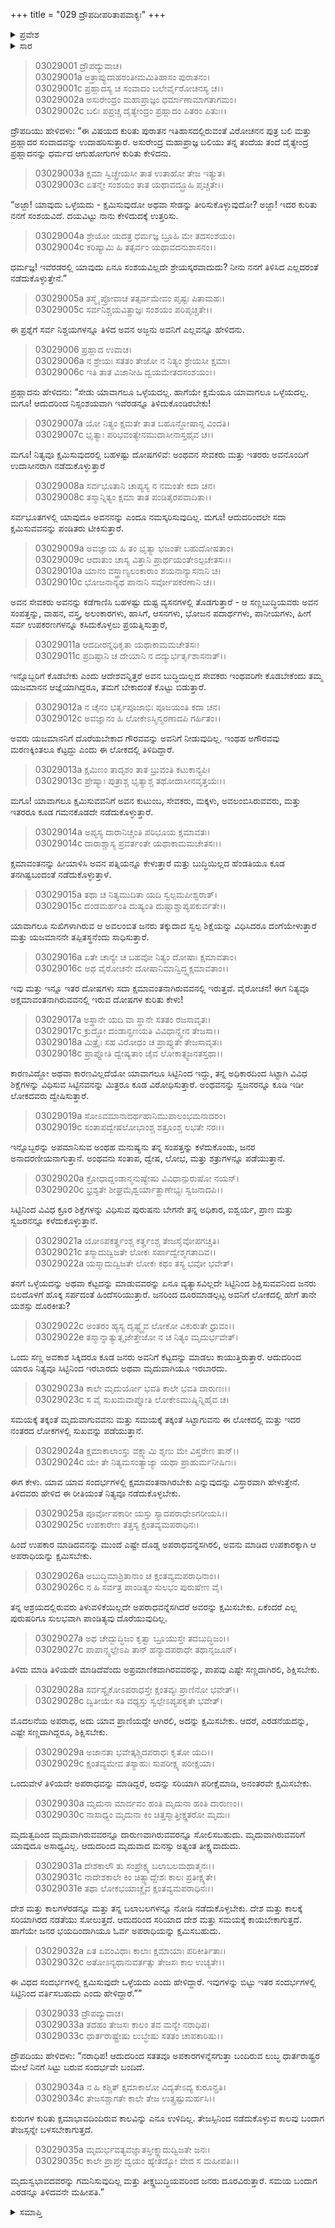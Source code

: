 +++
title = "029 ದ್ರೌಪದೀಪರಿತಾಪವಾಕ್ಯಃ"
+++

<details><summary>ಪ್ರವೇಶ</summary>


।।   ಓಂ ಓಂ ನಮೋ ನಾರಾಯಣಾಯ।।   ಶ್ರೀ ವೇದವ್ಯಾಸಾಯ ನಮಃ ।।

ಶ್ರೀ ಕೃಷ್ಣದ್ವೈಪಾಯನ ವೇದವ್ಯಾಸ ವಿರಚಿತ  

**ಶ್ರೀ ಮಹಾಭಾರತ**

**ಆರಣ್ಯಕ ಪರ್ವ**

**ಕೈರಾತ ಪರ್ವ**

**ಅಧ್ಯಾಯ 29**

</details>


<details><summary>ಸಾರ</summary>

ವಿರೋಚನ ಮತ್ತು ಪ್ರಹ್ಲಾದರ ನಡುವೆ ಕ್ಷಮೆ ಮತ್ತು ಸಿಟ್ಟಿನ ಕುರಿತು ನಡೆದ ಧರ್ಮ ಜಿಜ್ಞಾಸೆಯನ್ನು ದ್ರೌಪದಿಯು ಉದಾರಿಸಿದುದು (1-32). ಧಾರ್ತರಾಷ್ಟ್ರರ ಕೋಪ ತೋರಿಸುವ ಸಂದರ್ಭವೇ ಇದೆಂದು ಹೇಳುವುದು (33-35).

</details>


> 03029001 ದ್ರೌಪದ್ಯುವಾಚ।  
03029001a ಅತ್ರಾಪ್ಯುದಾಹರಂತೀಮಮಿತಿಹಾಸಂ ಪುರಾತನಂ।  
03029001c ಪ್ರಹ್ಲಾದಸ್ಯ ಚ ಸಂವಾದಂ ಬಲೇರ್ವೈರೋಚನಸ್ಯ ಚ।।  
03029002a ಅಸುರೇಂದ್ರಂ ಮಹಾಪ್ರಾಜ್ಞಂ ಧರ್ಮಾಣಾಮಾಗತಾಗಮಂ।   
03029002c ಬಲಿಃ ಪಪ್ರಚ್ಚ ದೈತ್ಯೇಂದ್ರಂ ಪ್ರಹ್ಲಾದಂ ಪಿತರಂ ಪಿತುಃ।।

ದ್ರೌಪದಿಯು ಹೇಳಿದಳು: “ಈ ವಿಷಯದ ಕುರಿತು ಪುರಾತನ ಇತಿಹಾಸದಲ್ಲಿರುವಂತೆ ವಿರೋಚನನ ಪುತ್ರ ಬಲಿ ಮತ್ತು ಪ್ರಹ್ಲಾದರ ಸಂವಾದವನ್ನು ಉದಾಹರಿಸುತ್ತಾರೆ. ಅಸುರೇಂದ್ರ ಮಹಾಪ್ರಾಜ್ಞ ಬಲಿಯು ತನ್ನ ತಂದೆಯ ತಂದೆ ದೈತ್ಯೇಂದ್ರ ಪ್ರಹ್ಲಾದನನ್ನು ಧರ್ಮದ ಆಗುಹೋಗುಗಳ ಕುರಿತು ಕೇಳಿದನು.

> 03029003a ಕ್ಷಮಾ ಸ್ವಿಚ್ಛ್ರೇಯಸೀ ತಾತ ಉತಾಹೋ ತೇಜ ಇತ್ಯುತ।  
03029003c ಏತನ್ಮೇ ಸಂಶಯಂ ತಾತ ಯಥಾವದ್ಬ್ರೂಹಿ ಪೃಚ್ಚತೇ।।

“ಅಜ್ಜಾ! ಯಾವುದು ಒಳ್ಳೆಯದು - ಕ್ಷಮಿಸುವುದೋ ಅಥವಾ ಸೇಡನ್ನು ತೀರಿಸುಕೊಳ್ಳುವುದೋ? ಅಜ್ಜಾ! ಇದರ ಕುರಿತು ನನಗೆ ಸಂಶಯವಿದೆ. ದಯವಿಟ್ಟು ನಾನು ಕೇಳಿದುದಕ್ಕೆ ಉತ್ತರಿಸು.

> 03029004a ಶ್ರೇಯೋ ಯದತ್ರ ಧರ್ಮಜ್ಞ ಬ್ರೂಹಿ ಮೇ ತದಸಂಶಯಂ।  
03029004c ಕರಿಷ್ಯಾಮಿ ಹಿ ತತ್ಸರ್ವಂ ಯಥಾವದನುಶಾಸನಂ।।

ಧರ್ಮಜ್ಞ! ಇವೆರಡರಲ್ಲಿ ಯಾವುದು ಏನೂ ಸಂಶಯವಿಲ್ಲದೇ ಶ್ರೇಯಸ್ಕರವಾದುದು? ನೀನು ನನಗೆ ತಿಳಿಸಿದ ಎಲ್ಲದರಂತೆ ನಡೆದುಕೊಳ್ಳುತ್ತೇನೆ.”

> 03029005a ತಸ್ಮೈ ಪ್ರೋವಾಚ ತತ್ಸರ್ವಮೇವಂ ಪೃಷ್ಟಃ ಪಿತಾಮಹಃ।  
03029005c ಸರ್ವನಿಶ್ಚಯವಿತ್ಪ್ರಾಜ್ಞಃ ಸಂಶಯಂ ಪರಿಪೃಚ್ಚತೇ।।

ಈ ಪ್ರಶ್ನೆಗೆ ಸರ್ವ ನಿಶ್ಚಯಗಳನ್ನೂ ತಿಳಿದ ಅವನ ಅಜ್ಜನು ಅವನಿಗೆ ಎಲ್ಲವನ್ನೂ ಹೇಳಿದನು.

> 03029006 ಪ್ರಹ್ಲಾದ ಉವಾಚ।  
03029006a ನ ಶ್ರೇಯಃ ಸತತಂ ತೇಜೋ ನ ನಿತ್ಯಂ ಶ್ರೇಯಸೀ ಕ್ಷಮಾ।  
03029006c ಇತಿ ತಾತ ವಿಜಾನೀಹಿ ದ್ವಯಮೇತದಸಂಶಯಂ।।

ಪ್ರಹ್ಲಾದನು ಹೇಳಿದನು: “ಸೇಡು ಯಾವಾಗಲೂ ಒಳ್ಳೆಯದಲ್ಲ. ಹಾಗೆಯೇ ಕ್ಷಮೆಯೂ ಯಾವಾಗಲೂ ಒಳ್ಳೆಯದಲ್ಲ. ಮಗೂ! ಆದುದರಿಂದ ನಿಸ್ಸಂಶಯವಾಗಿ ಇವೆರಡನ್ನೂ ತಿಳಿದುಕೊಂಡಿರಬೇಕು!

> 03029007a ಯೋ ನಿತ್ಯಂ ಕ್ಷಮತೇ ತಾತ ಬಹೂನ್ದೋಷಾನ್ಸ ವಿಂದತಿ।  
03029007c ಭೃತ್ಯಾಃ ಪರಿಭವಂತ್ಯೇನಮುದಾಸೀನಾಸ್ತಥೈವ ಚ।।

ಮಗೂ! ನಿತ್ಯವೂ ಕ್ಷಮಿಸುವುದರಲ್ಲಿ ಬಹಳಷ್ಟು ದೋಷಗಳಿವೆ: ಅಂಥವನ ಸೇವಕರು ಮತ್ತು ಇತರರು ಅವನೊಂದಿಗೆ ಉದಾಸೀನರಾಗಿ ನಡೆದುಕೊಳ್ಳುತ್ತಾರೆ

> 03029008a ಸರ್ವಭೂತಾನಿ ಚಾಪ್ಯಸ್ಯ ನ ನಮಂತೇ ಕದಾ ಚನ।  
03029008c ತಸ್ಮಾನ್ನಿತ್ಯಂ ಕ್ಷಮಾ ತಾತ ಪಂಡಿತೈರಪವಾದಿತಾ।।

ಸರ್ವಭೂತಗಳಲ್ಲಿ ಯಾವುದೂ ಅವನನನ್ನು ಎಂದೂ ನಮಸ್ಕರಿಸುವುದಿಲ್ಲ. ಮಗೂ! ಆದುದರಿಂದಲೇ ಸದಾ ಕ್ಷಮಿಸುವವನನ್ನು ಪಂಡಿತರು ಟೀಕಿಸುತ್ತಾರೆ.

> 03029009a ಅವಜ್ಞಾಯ ಹಿ ತಂ ಭೃತ್ಯಾ ಭಜಂತೇ ಬಹುದೋಷತಾಂ।  
03029009c ಆದಾತುಂ ಚಾಸ್ಯ ವಿತ್ತಾನಿ ಪ್ರಾರ್ಥಯಂತೇಽಲ್ಪಚೇತಸಃ।।  
03029010a ಯಾನಂ ವಸ್ತ್ರಾಣ್ಯಲಂಕಾರಾಂ ಶಯನಾನ್ಯಾಸನಾನಿ ಚ।  
03029010c ಭೋಜನಾನ್ಯಥ ಪಾನಾನಿ ಸರ್ವೋಪಕರಣಾನಿ ಚ।।

ಅವನ ಸೇವಕರು ಅವನನ್ನು ಕಡೆಗಾಣಿಸಿ ಬಹಳಷ್ಟು ದುಷ್ಟ ವ್ಯಸನಗಳಲ್ಲಿ ತೊಡಗುತ್ತಾರೆ - ಆ ಸಣ್ಣಬುದ್ಧಿಯವರು ಅವನ ಸಂಪತ್ತನ್ನು, ವಾಹನ, ವಸ್ತ್ರ, ಅಲಂಕಾರಗಳು, ಹಾಸಿಗೆ, ಆಸನಗಳು, ಭೋಜನ ಪದಾರ್ಥಗಳು, ಪಾನೀಯಗಳು, ಹೀಗೆ ಸರ್ವ ಉಪಕರಣಗಳನ್ನೂ ಕಸಿದುಕೊಳ್ಳಲು ಪ್ರಯತ್ನಿಸುತ್ತಾರೆ,

> 03029011a ಆದದೀರನ್ನಧಿಕೃತಾ ಯಥಾಕಾಮಮಚೇತಸಃ।  
03029011c ಪ್ರದಿಷ್ಟಾನಿ ಚ ದೇಯಾನಿ ನ ದದ್ಯುರ್ಭರ್ತೃಶಾಸನಾತ್।।

ಇನ್ನೊಬ್ಬರಿಗೆ ಕೊಡಬೇಕು ಎಂದು ಆದೇಶವನ್ನಿತ್ತರೆ ಅವನ ಬುದ್ಧಿಯಿಲ್ಲದ ಸೇವಕರು ಇಂಥವರಿಗೇ ಕೊಡಬೇಕೆಂದು ತಮ್ಮ ಯಜಮಾನನ ಆಜ್ಞೆಯಾಗಿದ್ದರೂ, ತಮಗೆ ಬೇಕಾದಂತೆ ಕೊಟ್ಟು ಬಿಡುತ್ತಾರೆ.

> 03029012a ನ ಚೈನಂ ಭರ್ತೃಪೂಜಾಭಿಃ ಪೂಜಯಂತಿ ಕದಾ ಚನ।  
03029012c ಅವಜ್ಞಾನಂ ಹಿ ಲೋಕೇಽಸ್ಮಿನ್ಮರಣಾದಪಿ ಗರ್ಹಿತಂ।।

ಅವರು ಯಜಮಾನನಿಗೆ ದೊರೆಯಬೇಕಾದ ಗೌರವವನ್ನು ಅವನಿಗೆ ನೀಡುವುದಿಲ್ಲ. ಇಂಥಹ ಅಗೌರವವು ಮರಣಕ್ಕಿಂತಲೂ ಕೆಟ್ಟದ್ದು ಎಂದು ಈ ಲೋಕದಲ್ಲಿ ತಿಳಿದಿದ್ದಾರೆ.

> 03029013a ಕ್ಷಮಿಣಂ ತಾದೃಶಂ ತಾತ ಬ್ರುವಂತಿ ಕಟುಕಾನ್ಯಪಿ।  
03029013c ಪ್ರೇಷ್ಯಾಃ ಪುತ್ರಾಶ್ಚ ಭೃತ್ಯಾಶ್ಚ ತಥೋದಾಸೀನವೃತ್ತಯಃ।।

ಮಗೂ! ಯಾವಾಗಲೂ ಕ್ಷಮಿಸುವವನಿಗೆ ಅವನ ಕುಟುಂಬ, ಸೇವಕರು, ಮಕ್ಕಳು, ಅವಲಂಬಿಸಿರುವವರು, ಮತ್ತು ಇತರರೂ ಕೂಡ ಗಮನಕೊಡದೇ ನಡೆದುಕೊಳ್ಳುತ್ತಾರೆ.

> 03029014a ಅಪ್ಯಸ್ಯ ದಾರಾನಿಚ್ಚಂತಿ ಪರಿಭೂಯ ಕ್ಷಮಾವತಃ।  
03029014c ದಾರಾಶ್ಚಾಸ್ಯ ಪ್ರವರ್ತಂತೇ ಯಥಾಕಾಮಮಚೇತಸಃ।।

ಕ್ಷಮಾವಂತನನ್ನು ಹೀಯಾಳಿಸಿ ಅವನ ಪತ್ನಿಯನ್ನೂ ಕೇಳುತ್ತಾರೆ ಮತ್ತು ಬುದ್ಧಿಯಿಲ್ಲದ ಹೆಂಡತಿಯೂ ಕೂಡ ತನಗಿಷ್ಟಬಂದಂತೆ ನಡೆದುಕೊಳ್ಳುತ್ತಾಳೆ.

> 03029015a ತಥಾ ಚ ನಿತ್ಯಮುದಿತಾ ಯದಿ ಸ್ವಲ್ಪಮಪೀಶ್ವರಾತ್।  
03029015c ದಂಡಮರ್ಹಂತಿ ದುಷ್ಯಂತಿ ದುಷ್ಟಾಶ್ಚಾಪ್ಯಪಕುರ್ವತೇ।।

ಯಾವಾಗಲೂ ಸುಖಿಗಳಾಗಿರುವ ಆ ಅವಲಂಬಿತ ಜನರು ತಕ್ಕುದಾದ ಸ್ವಲ್ಪ ಶಿಕ್ಷೆಯನ್ನು ವಿಧಿಸಿದರೂ ದಂಗೆಯೇಳುತ್ತಾರೆ ಮತ್ತು ಯಜಮಾನನೇ ತಪ್ಪಿತಸ್ಥನೆಂದು ಸಾಧಿಸುತ್ತಾರೆ.

> 03029016a ಏತೇ ಚಾನ್ಯೇ ಚ ಬಹವೋ ನಿತ್ಯಂ ದೋಷಾಃ ಕ್ಷಮಾವತಾಂ।  
03029016c ಅಥ ವೈರೋಚನೇ ದೋಷಾನಿಮಾನ್ವಿದ್ಧ್ಯಕ್ಷಮಾವತಾಂ।।

ಇವು ಮತ್ತು ಇನ್ನೂ ಇತರ ದೋಷಗಳು ಸದಾ ಕ್ಷಮಾವಂತನಾಗಿರುವವನಲ್ಲಿ ಇರುತ್ತವೆ. ವೈರೋಚನ! ಈಗ ನಿತ್ಯವೂ ಅಕ್ಷಮಾವಂತನಾಗಿರುವವನಲ್ಲಿ ಇರುವ ದೋಷಗಳ ಕುರಿತು ಕೇಳು!

> 03029017a ಅಸ್ಥಾನೇ ಯದಿ ವಾ ಸ್ಥಾನೇ ಸತತಂ ರಜಸಾವೃತಃ।   
03029017c ಕ್ರುದ್ಧೋ ದಂಡಾನ್ಪ್ರಣಯತಿ ವಿವಿಧಾನ್ಸ್ವೇನ ತೇಜಸಾ।।  
03029018a ಮಿತ್ರೈಃ ಸಹ ವಿರೋಧಂ ಚ ಪ್ರಾಪ್ನುತೇ ತೇಜಸಾವೃತಃ।  
03029018c ಪ್ರಾಪ್ನೋತಿ ದ್ವೇಷ್ಯತಾಂ ಚೈವ ಲೋಕಾತ್ಸ್ವಜನತಸ್ತಥಾ।।

ಕಾರಣವಿದ್ದೋ ಅಥವಾ ಕಾರಣವಿಲ್ಲದೆಯೋ ಯಾವಾಗಲೂ ಸಿಟ್ಟಿನಿಂದ ಇದ್ದು, ತನ್ನ ಅಧಿಕಾರದಿಂದ ಸಿಟ್ಟಾಗಿ ವಿವಿಧ ಶಿಕ್ಷೆಗಳನ್ನು ವಿಧಿಸುವ ಸಿಟ್ಟಿನವನನ್ನು ಮಿತ್ರರೂ ಕೂಡ ವಿರೋಧಿಸುತ್ತಾರೆ. ಅಂಥವನನ್ನು ಸ್ವಜನರನ್ನೂ ಕೂಡಿ ಇಡೀ ಲೋಕದವರು ದ್ವೇಷಿಸುತ್ತಾರೆ.

> 03029019a ಸೋಽವಮಾನಾದರ್ಥಹಾನಿಮುಪಾಲಂಭಮನಾದರಂ।  
03029019c ಸಂತಾಪದ್ವೇಷಲೋಭಾಂಶ್ಚ ಶತ್ರೂಂಶ್ಚ ಲಭತೇ ನರಃ।।

ಇನ್ನೊಬ್ಬರನ್ನು ಅಪಮಾನಿಸುವ ಅಂಥಹ ಮನುಷ್ಯನು ತನ್ನ ಸಂಪತ್ತನ್ನು ಕಳೆದುಕೊಂಡು, ಜನರ ಅನಾದರಣೀಯನಾಗುತ್ತಾನೆ. ಅಂಥವನು ಸಂತಾಪ, ದ್ವೇಷ, ಲೋಭ, ಮತ್ತು ಶತ್ರುಗಳನ್ನೂ ಪಡೆಯುತ್ತಾನೆ.

> 03029020a ಕ್ರೋಧಾದ್ದಂಡಾನ್ಮನುಷ್ಯೇಷು ವಿವಿಧಾನ್ಪುರುಷೋ ನಯನ್।  
03029020c ಭ್ರಶ್ಯತೇ ಶೀಘ್ರಮೈಶ್ವರ್ಯಾತ್ಪ್ರಾಣೇಭ್ಯಃ ಸ್ವಜನಾದಪಿ।।

ಸಿಟ್ಟಿನಿಂದ ವಿವಿಧ ಕ್ರೂರ ಶಿಕ್ಷೆಗಳನ್ನು ವಿಧಿಸುವ ಪುರುಷನು ಬೇಗನೇ ತನ್ನ ಅಧಿಕಾರ, ಐಶ್ವರ್ಯ, ಪ್ರಾಣ ಮತ್ತು ಸ್ವಜರನನ್ನೂ ಕಳೆದುಕೊಳ್ಳುತ್ತಾನೆ.

> 03029021a ಯೋಽಪಕರ್ತೄಂಶ್ಚ ಕರ್ತೄಂಶ್ಚ ತೇಜಸೈವೋಪಗಚ್ಚತಿ।  
03029021c ತಸ್ಮಾದುದ್ವಿಜತೇ ಲೋಕಃ ಸರ್ಪಾದ್ವೇಶ್ಮಗತಾದಿವ।।  
03029022a ಯಸ್ಮಾದುದ್ವಿಜತೇ ಲೋಕಃ ಕಥಂ ತಸ್ಯ ಭವೋ ಭವೇತ್।

ತನಗೆ ಒಳ್ಳೆಯದನ್ನು ಅಥವಾ ಕೆಟ್ಟದನ್ನು ಮಾಡುವವರನ್ನು ಏನೂ ವ್ಯತ್ಯಾಸವಿಲ್ಲದೇ ಸಿಟ್ಟಿನಿಂದ ಶಿಕ್ಷಿಸುವವನಿಂದ ಜನರು ಬಿಲದೊಳಗೆ ಹೊಕ್ಕ ಸರ್ಪದಂತೆ ಹಿಂದೆಸರಿಯುತ್ತಾರೆ. ಜನರಿಂದ ದೂರಮಾಡಲ್ಪಟ್ಟ ಅವನಿಗೆ ಲೋಕದಲ್ಲಿ ಹೇಗೆ ತಾನೇ ಯಶಸ್ಸು ದೊರಕೀತು?

> 03029022c ಅಂತರಂ ಹ್ಯಸ್ಯ ದೃಷ್ಟ್ವೈವ ಲೋಕೋ ವಿಕುರುತೇ ಧ್ರುವಂ।।  
03029022e ತಸ್ಮಾನ್ನಾತ್ಯುತ್ಸೃಜೇತ್ತೇಜೋ ನ ಚ ನಿತ್ಯಂ ಮೃದುರ್ಭವೇತ್।

ಒಂದು ಸಣ್ಣ ಅವಕಾಶ ಸಿಕ್ಕಿದರೂ ಕೂಡ ಜನರು ಅವನಿಗೆ ಕೆಟ್ಟದನ್ನು ಮಾಡಲು ಕಾಯುತ್ತಿರುತ್ತಾರೆ. ಆದುದರಿಂದ ಯಾರೂ ನಿತ್ಯವೂ ಸಿಟ್ಟಿನಿಂದ ಇರಬಾರದು ಅಥವಾ ಮೃದುವಾಗಿಯೂ ಇರಬಾರದು.

> 03029023a ಕಾಲೇ ಮೃದುರ್ಯೋ ಭವತಿ ಕಾಲೇ ಭವತಿ ದಾರುಣಃ।।   
03029023c ಸ ವೈ ಸುಖಮವಾಪ್ನೋತಿ ಲೋಕೇಽಮುಷ್ಮಿನ್ನಿಹೈವ ಚ।

ಸಮಯಕ್ಕೆ ತಕ್ಕಂತೆ ಮೃದುವಾಗುವವನು ಮತ್ತು ಸಮಯಕ್ಕೆ ತಕ್ಕಂತೆ ಸಿಟ್ಟಾಗುವನು ಈ ಲೋಕದಲ್ಲಿ ಮತ್ತು ಇದರ ನಂತರದ ಲೋಕಗಳಲ್ಲಿ ಸುಖವನ್ನು ಪಡೆಯುತ್ತಾನೆ.

> 03029024a ಕ್ಷಮಾಕಾಲಾಂಸ್ತು ವಕ್ಷ್ಯಾಮಿ ಶೃಣು ಮೇ ವಿಸ್ತರೇಣ ತಾನ್।।  
03029024c ಯೇ ತೇ ನಿತ್ಯಮಸಂತ್ಯಾಜ್ಯಾ ಯಥಾ ಪ್ರಾಹುರ್ಮನೀಷಿಣಃ।

ಈಗ ಕೇಳು. ಯಾವ ಯಾವ ಸಂದರ್ಭಗಳಲ್ಲಿ ಕ್ಷಮಾವಂತನಾಗಿರಬೇಕು ಎನ್ನುವುದನ್ನು ವಿಸ್ತಾರವಾಗಿ ಹೇಳುತ್ತೇನೆ. ತಿಳಿದವರು ಹೇಳಿದ ಈ ರೀತಿಯಂತೆ ನಿತ್ಯವೂ ನಡೆದುಕೊಳ್ಳಬೇಕು.

> 03029025a ಪೂರ್ವೋಪಕಾರೀ ಯಸ್ತು ಸ್ಯಾದಪರಾಧೇಽಗರೀಯಸಿ।।  
03029025c ಉಪಕಾರೇಣ ತತ್ತಸ್ಯ ಕ್ಷಂತವ್ಯಮಪರಾಧಿನಃ।

ಹಿಂದೆ ಉಪಕಾರ ಮಾಡಿದವನನ್ನು ಮುಂದೆ ಎಷ್ಟೇ ದೊಡ್ಡ ಅಪರಾಧವನ್ನೆಸಗಿರಲಿ, ಅವನು ಮಾಡಿದ ಉಪಕಾರಕ್ಕಾಗಿ ಆ ಅಪರಾಧಿಯನ್ನು ಕ್ಷಮಿಸಬೇಕು.

> 03029026a ಅಬುದ್ಧಿಮಾಶ್ರಿತಾನಾಂ ಚ ಕ್ಷಂತವ್ಯಮಪರಾಧಿನಾಂ।।  
03029026c ನ ಹಿ ಸರ್ವತ್ರ ಪಾಂಡಿತ್ಯಂ ಸುಲಭಂ ಪುರುಷೇಣ ವೈ।

ತನ್ನ ಆಶ್ರಯದಲ್ಲಿರುವರು ತಿಳುವಳಿಕೆಯಿಲ್ಲದೇ ಅಪರಾಧವನ್ನೆಸಗಿದರೆ ಅವರನ್ನು ಕ್ಷಮಿಸಬೇಕು. ಏಕೆಂದರೆ ಎಲ್ಲ ಪುರುಷರಿಗೂ ಸುಲಭವಾಗಿ ಪಾಂಡಿತ್ಯವು ದೊರೆಯುವುದಿಲ್ಲ.

> 03029027a ಅಥ ಚೇದ್ಬುದ್ಧಿಜಂ ಕೃತ್ವಾ ಬ್ರೂಯುಸ್ತೇ ತದಬುದ್ಧಿಜಂ।।  
03029027c ಪಾಪಾನ್ಸ್ವಲ್ಪೇಽಪಿ ತಾನ್ ಹನ್ಯಾದಪರಾಧೇ ತಥಾನೃಜೂನ್।

ತಿಳಿದು ಮಾಡಿ ತಿಳಿಯದೇ ಮಾಡಿದೆವೆಂದು ಅಪ್ರಮಾಣಿಕವಾಗಿರವವರನ್ನು, ಪಾಪವು ಎಷ್ಟೇ ಸಣ್ಣದಾಗಿರಲಿ, ಶಿಕ್ಷಿಸಬೇಕು.

> 03029028a ಸರ್ವಸ್ಯೈಕೋಽಪರಾಧಸ್ತೇ ಕ್ಷಂತವ್ಯಃ ಪ್ರಾಣಿನೋ ಭವೇತ್।।  
03029028c ದ್ವಿತೀಯೇ ಸತಿ ವಧ್ಯಸ್ತು ಸ್ವಲ್ಪೇಽಪ್ಯಪಕೃತೇ ಭವೇತ್।

ಮೊದಲನೆಯ ಅಪರಾಧ, ಅದು ಯಾವ ಪ್ರಾಣಿಯದ್ದೇ ಆಗಿರಲಿ, ಅದನ್ನು ಕ್ಷಮಿಸಬೇಕು. ಆದರೆ, ಎರಡನೆಯದನ್ನು, ಎಷ್ಟೇ ಸಣ್ಣದಾಗಿದ್ದರೂ, ಶಿಕ್ಷಿಸಬೇಕು.

> 03029029a ಅಜಾನತಾ ಭವೇತ್ಕಶ್ಚಿದಪರಾಧಃ ಕೃತೋ ಯದಿ।।  
03029029c ಕ್ಷಂತವ್ಯಮೇವ ತಸ್ಯಾಹುಃ ಸುಪರೀಕ್ಷ್ಯ ಪರೀಕ್ಷಯಾ।

ಒಂದುವೇಳೆ ತಿಳಿಯದೇ ಅಪರಾಧವನ್ನು ಮಾಡಿದ್ದರೆ, ಅದನ್ನು ಸರಿಯಾಗಿ ಪರೀಕ್ಷೆಮಾಡಿ, ಅನಂತರವೇ ಕ್ಷಮಿಸಬೇಕು.

> 03029030a ಮೃದುನಾ ಮಾರ್ದವಂ ಹಂತಿ ಮೃದುನಾ ಹಂತಿ ದಾರುಣಂ।।  
03029030c ನಾಸಾಧ್ಯಂ ಮೃದುನಾ ಕಿಂ ಚಿತ್ತಸ್ಮಾತ್ತೀಕ್ಷ್ಣತರೋ ಮೃದುಃ।

ಮೃದುತ್ವದಿಂದ ಮೃದುವಾಗಿರುವವರನ್ನೂ ದಾರುಣವಾಗಿರುವವರನ್ನೂ ಸೋಲಿಸಬಹುದು. ಮೃದುವಾಗಿರುವವರಿಗೆ ಯಾವುದೂ ಅಸಾಧ್ಯವಿಲ್ಲ. ಆದುದರಿಂದ ಮೃದುವಾದ ಮನಸ್ಸು ಅತ್ಯಂತ ತೀಕ್ಷ್ಣವಾದುದು.

> 03029031a ದೇಶಕಾಲೌ ತು ಸಂಪ್ರೇಕ್ಷ್ಯ ಬಲಾಬಲಮಥಾತ್ಮನಃ।।   
03029031c ನಾದೇಶಕಾಲೇ ಕಿಂ ಚಿತ್ಸ್ಯಾದ್ದೇಶಃ ಕಾಲಃ ಪ್ರತೀಕ್ಷ್ಯತೇ।  
03029031e ತಥಾ ಲೋಕಭಯಾಚ್ಚೈವ ಕ್ಷಂತವ್ಯಮಪರಾಧಿನಃ।।

ದೇಶ ಮತ್ತು ಕಾಲಗಳೆರಡನ್ನೂ ಮತ್ತು ತನ್ನ ಬಲಾಬಲಗಳನ್ನೂ ನೋಡಿ ನಡೆದುಕೊಳ್ಳಬೇಕು. ದೇಶ ಮತ್ತು ಕಾಲಕ್ಕೆ ಸರಿಯಾಗಿರದ ನಡತೆಯು ಸೋಲುತ್ತದೆ. ಆದುದರಿಂದ ಸರಿಯಾದ ದೇಶ ಮತ್ತು ಸಮಯಕ್ಕೆ ಕಾಯಬೇಕಾಗುತ್ತದೆ. ಹಾಗೆಯೇ ಜನರ ಭಯದಿಂದಾಗಿಯೂ ಓರ್ವ ಅಪರಾಧಿಯನ್ನು ಕ್ಷಮಿಸಬಹುದು.

> 03029032a ಏತ ಏವಂವಿಧಾಃ ಕಾಲಾಃ ಕ್ಷಮಾಯಾಃ ಪರಿಕೀರ್ತಿತಾಃ।  
03029032c ಅತೋಽನ್ಯಥಾನುವರ್ತತ್ಸು ತೇಜಸಃ ಕಾಲ ಉಚ್ಯತೇ।।

ಈ ವಿಧದ ಸಂದರ್ಭಗಳಲ್ಲಿ ಕ್ಷಮಿಸುವುದೇ ಒಳ್ಳೆಯದು ಎಂದು ಹೇಳಿದ್ದಾರೆ. ಇವುಗಳನ್ನು ಬಿಟ್ಟು ಇತರ ಸಂದರ್ಭಗಳಲ್ಲಿ ಸಿಟ್ಟಿನಿಂದ ವರ್ತಿಸಬಹುದು ಎಂದು ಹೇಳಿದ್ದಾರೆ.””

> 03029033 ದ್ರೌಪದ್ಯುವಾಚ।  
03029033a ತದಹಂ ತೇಜಸಃ ಕಾಲಂ ತವ ಮನ್ಯೇ ನರಾಧಿಪ।  
03029033c ಧಾರ್ತರಾಷ್ಟ್ರೇಷು ಲುಬ್ಧೇಷು ಸತತಂ ಚಾಪಕಾರಿಷು।।

ದ್ರೌಪದಿಯು ಹೇಳಿದಳು: “ನರಾಧಿಪ! ಆದುದರಿಂದ ಸತತವೂ ಅಪಕಾರಗಳನ್ನೆಸಗುತ್ತಾ ಬಂದಿರುವ ಲುಬ್ಧ ಧಾರ್ತರಾಷ್ಟ್ರರ ಮೇಲೆ ನಿನಗೆ ಸಿಟ್ಟು ಬರುವ ಸಂದರ್ಭವೇ ಬಂದಿದೆ.

> 03029034a ನ ಹಿ ಕಶ್ಚಿತ್ ಕ್ಷಮಾಕಾಲೋ ವಿದ್ಯತೇಽದ್ಯ ಕುರೂನ್ಪ್ರತಿ।  
03029034c ತೇಜಸಶ್ಚಾಗತೇ ಕಾಲೇ ತೇಜ ಉತ್ಸ್ರಷ್ಟುಮರ್ಹಸಿ।।

ಕುರುಗಳ ಕುರಿತು ಕ್ಷಮಾಭಾವದಿಂದಿರುವ ಕಾಲವಿನ್ನು ಎನೂ ಉಳಿದಿಲ್ಲ. ತೇಜಸ್ಸಿನಿಂದ ನಡೆದುಕೊಳ್ಳುವ ಕಾಲವು ಬಂದಾಗ ತೇಜಸ್ಸನ್ನೇ ಬಳಸಬೇಕಾಗುತ್ತದೆ.

> 03029035a ಮೃದುರ್ಭವತ್ಯವಜ್ಞಾತಸ್ತೀಕ್ಷ್ಣಾದುದ್ವಿಜತೇ ಜನಃ।   
03029035c ಕಾಲೇ ಪ್ರಾಪ್ತೇ ದ್ವಯಂ ಹ್ಯೇತದ್ಯೋ ವೇದ ಸ ಮಹೀಪತಿಃ।।

ಮೃದುಸ್ವಭಾವದವರನ್ನು ಗಮನಿಸುವುದಿಲ್ಲ ಮತ್ತು ತೀಕ್ಷ್ಣಬುದ್ಧಿಯವರಿಂದ ಜನರು ದೂರವಿರುತ್ತಾರೆ. ಸಮಯ ಬಂದಾಗ ಎರಡನ್ನೂ ತಿಳಿದವನೇ ಮಹೀಪತಿ.”

<details><summary>ಸಮಾಪ್ತಿ</summary>


ಇತಿ ಶ್ರೀ ಮಹಾಭಾರತೇ ಆರಣ್ಯಕಪರ್ವಣಿ ಕೈರಾತಪರ್ವಣಿ ದ್ರೌಪದೀಪರಿತಾಪವಾಕ್ಯೇ ಏಕೋನತ್ರಿಂಶೋಽಧ್ಯಾಯಃ।  
ಇದು ಶ್ರೀ ಮಹಾಭಾರತದಲ್ಲಿ ಆರಣ್ಯಕಪರ್ವದಲ್ಲಿ ಕೈರಾತಪರ್ವದಲ್ಲಿ ದ್ರೌಪದೀಪರಿತಾಪವಾಕ್ಯದಲ್ಲಿ ಇಪ್ಪತ್ತೊಂಭತ್ತನೆಯ ಅಧ್ಯಾಯವು.



</details>
